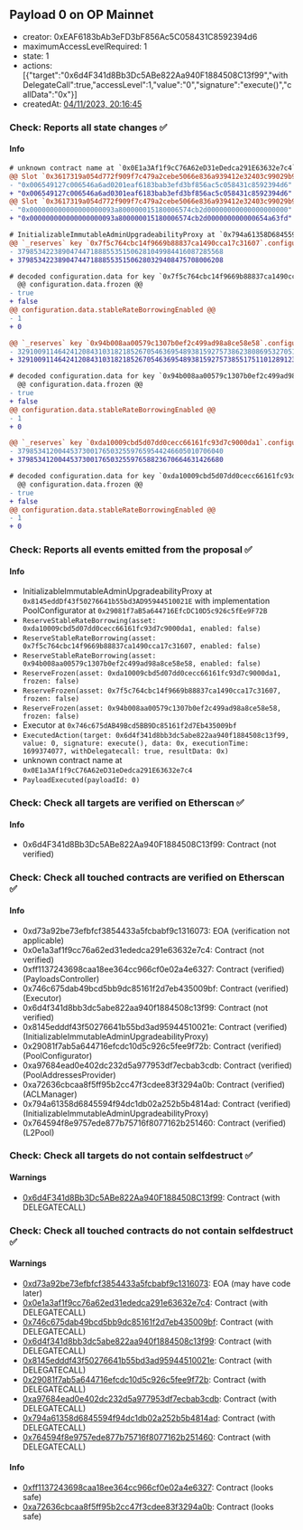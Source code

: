 ## Payload 0 on OP Mainnet

- creator: 0xEAF6183bAb3eFD3bF856Ac5C058431C8592394d6
- maximumAccessLevelRequired: 1
- state: 1
- actions: [{"target":"0x6d4F341d8Bb3Dc5ABe822Aa940F1884508C13f99","withDelegateCall":true,"accessLevel":1,"value":"0","signature":"execute()","callData":"0x"}]
- createdAt: [04/11/2023, 20:16:45](https://explorer.optimism.io/tx/0xee6cf3ed13b9450824902be926e4b09f0a865451b9cbb8b6234c262a71c37a73)

### Check: Reports all state changes :white_check_mark:

#### Info


```diff
# unknown contract name at `0x0E1a3Af1f9cC76A62eD31eDedca291E63632e7c4`
@@ Slot `0x3617319a054d772f909f7c479a2cebe5066e836a939412e32403c99029b92eff` @@
- "0x006549127c006546a6ad0201eaf6183bab3efd3bf856ac5c058431c8592394d6"
+ "0x006549127c006546a6ad0301eaf6183bab3efd3bf856ac5c058431c8592394d6"
@@ Slot `0x3617319a054d772f909f7c479a2cebe5066e836a939412e32403c99029b92f00` @@
- "0x000000000000000000093a800000015180006574cb2d00000000000000000000"
+ "0x000000000000000000093a800000015180006574cb2d000000000000654a63fd"
```

```diff
# InitializableImmutableAdminUpgradeabilityProxy at `0x794a61358D6845594F94dc1DB02A252b5b4814aD` with implementation L2Pool at `0x764594F8e9757edE877B75716f8077162B251460`
@@ `_reserves` key `0x7f5c764cbc14f9669b88837ca1490cca17c31607`.configuration.data @@
- 379853422389047447188855351506281049984416087285568
+ 379853422389047447188855351506280329408475708006208

# decoded configuration.data for key `0x7f5c764cbc14f9669b88837ca1490cca17c31607` (symbol: USDC)
  @@ configuration.data.frozen @@
- true
+ false
@@ configuration.data.stableRateBorrowingEnabled @@
- 1
+ 0

@@ `_reserves` key `0x94b008aa00579c1307b0ef2c499ad98a8ce58e58`.configuration.data @@
- 3291009114642412084310318218526705463695489381592757386238086953270517068
+ 3291009114642412084310318218526705463695489381592757385517511012891237708

# decoded configuration.data for key `0x94b008aa00579c1307b0ef2c499ad98a8ce58e58` (symbol: USDT)
  @@ configuration.data.frozen @@
- true
+ false
@@ configuration.data.stableRateBorrowingEnabled @@
- 1
+ 0

@@ `_reserves` key `0xda10009cbd5d07dd0cecc66161fc93d7c9000da1`.configuration.data @@
- 379853412004453730017650325597659544246605010706040
+ 379853412004453730017650325597658823670664631426680

# decoded configuration.data for key `0xda10009cbd5d07dd0cecc66161fc93d7c9000da1` (symbol: DAI)
  @@ configuration.data.frozen @@
- true
+ false
@@ configuration.data.stableRateBorrowingEnabled @@
- 1
+ 0

```


### Check: Reports all events emitted from the proposal :white_check_mark:

#### Info

- InitializableImmutableAdminUpgradeabilityProxy at `0x8145eddDf43f50276641b55bd3AD95944510021E` with implementation PoolConfigurator at `0x29081f7aB5a644716EfcDC10D5c926c5fEe9F72B`
- `ReserveStableRateBorrowing(asset: 0xda10009cbd5d07dd0cecc66161fc93d7c9000da1, enabled: false)`
- `ReserveStableRateBorrowing(asset: 0x7f5c764cbc14f9669b88837ca1490cca17c31607, enabled: false)`
- `ReserveStableRateBorrowing(asset: 0x94b008aa00579c1307b0ef2c499ad98a8ce58e58, enabled: false)`
- `ReserveFrozen(asset: 0xda10009cbd5d07dd0cecc66161fc93d7c9000da1, frozen: false)`
- `ReserveFrozen(asset: 0x7f5c764cbc14f9669b88837ca1490cca17c31607, frozen: false)`
- `ReserveFrozen(asset: 0x94b008aa00579c1307b0ef2c499ad98a8ce58e58, frozen: false)`
- Executor at `0x746c675dAB49Bcd5BB9Dc85161f2d7Eb435009bf`
- `ExecutedAction(target: 0x6d4f341d8bb3dc5abe822aa940f1884508c13f99, value: 0, signature: execute(), data: 0x, executionTime: 1699374077, withDelegatecall: true, resultData: 0x)`
- unknown contract name at `0x0E1a3Af1f9cC76A62eD31eDedca291E63632e7c4`
- `PayloadExecuted(payloadId: 0)`

### Check: Check all targets are verified on Etherscan :white_check_mark:

#### Info

- 0x6d4F341d8Bb3Dc5ABe822Aa940F1884508C13f99: Contract (not verified)

### Check: Check all touched contracts are verified on Etherscan :white_check_mark:

#### Info

- 0xd73a92be73efbfcf3854433a5fcbabf9c1316073: EOA (verification not applicable)
- 0x0e1a3af1f9cc76a62ed31ededca291e63632e7c4: Contract (not verified)
- 0xff1137243698caa18ee364cc966cf0e02a4e6327: Contract (verified) (PayloadsController)
- 0x746c675dab49bcd5bb9dc85161f2d7eb435009bf: Contract (verified) (Executor)
- 0x6d4f341d8bb3dc5abe822aa940f1884508c13f99: Contract (not verified)
- 0x8145edddf43f50276641b55bd3ad95944510021e: Contract (verified) (InitializableImmutableAdminUpgradeabilityProxy)
- 0x29081f7ab5a644716efcdc10d5c926c5fee9f72b: Contract (verified) (PoolConfigurator)
- 0xa97684ead0e402dc232d5a977953df7ecbab3cdb: Contract (verified) (PoolAddressesProvider)
- 0xa72636cbcaa8f5ff95b2cc47f3cdee83f3294a0b: Contract (verified) (ACLManager)
- 0x794a61358d6845594f94dc1db02a252b5b4814ad: Contract (verified) (InitializableImmutableAdminUpgradeabilityProxy)
- 0x764594f8e9757ede877b75716f8077162b251460: Contract (verified) (L2Pool)

### Check: Check all targets do not contain selfdestruct :white_check_mark:

#### Warnings

- [0x6d4F341d8Bb3Dc5ABe822Aa940F1884508C13f99](https://explorer.optimism.io/address/0x6d4F341d8Bb3Dc5ABe822Aa940F1884508C13f99): Contract (with DELEGATECALL)

### Check: Check all touched contracts do not contain selfdestruct :white_check_mark:

#### Warnings

- [0xd73a92be73efbfcf3854433a5fcbabf9c1316073](https://explorer.optimism.io/address/0xd73a92be73efbfcf3854433a5fcbabf9c1316073): EOA (may have code later)
- [0x0e1a3af1f9cc76a62ed31ededca291e63632e7c4](https://explorer.optimism.io/address/0x0e1a3af1f9cc76a62ed31ededca291e63632e7c4): Contract (with DELEGATECALL)
- [0x746c675dab49bcd5bb9dc85161f2d7eb435009bf](https://explorer.optimism.io/address/0x746c675dab49bcd5bb9dc85161f2d7eb435009bf): Contract (with DELEGATECALL)
- [0x6d4f341d8bb3dc5abe822aa940f1884508c13f99](https://explorer.optimism.io/address/0x6d4f341d8bb3dc5abe822aa940f1884508c13f99): Contract (with DELEGATECALL)
- [0x8145edddf43f50276641b55bd3ad95944510021e](https://explorer.optimism.io/address/0x8145edddf43f50276641b55bd3ad95944510021e): Contract (with DELEGATECALL)
- [0x29081f7ab5a644716efcdc10d5c926c5fee9f72b](https://explorer.optimism.io/address/0x29081f7ab5a644716efcdc10d5c926c5fee9f72b): Contract (with DELEGATECALL)
- [0xa97684ead0e402dc232d5a977953df7ecbab3cdb](https://explorer.optimism.io/address/0xa97684ead0e402dc232d5a977953df7ecbab3cdb): Contract (with DELEGATECALL)
- [0x794a61358d6845594f94dc1db02a252b5b4814ad](https://explorer.optimism.io/address/0x794a61358d6845594f94dc1db02a252b5b4814ad): Contract (with DELEGATECALL)
- [0x764594f8e9757ede877b75716f8077162b251460](https://explorer.optimism.io/address/0x764594f8e9757ede877b75716f8077162b251460): Contract (with DELEGATECALL)

#### Info

- [0xff1137243698caa18ee364cc966cf0e02a4e6327](https://explorer.optimism.io/address/0xff1137243698caa18ee364cc966cf0e02a4e6327): Contract (looks safe)
- [0xa72636cbcaa8f5ff95b2cc47f3cdee83f3294a0b](https://explorer.optimism.io/address/0xa72636cbcaa8f5ff95b2cc47f3cdee83f3294a0b): Contract (looks safe)

